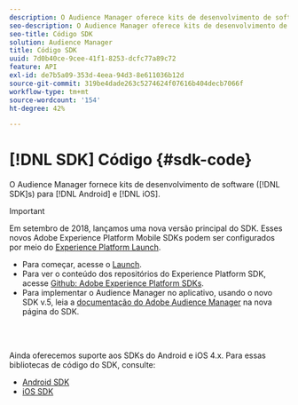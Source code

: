 ```yaml
---
description: O Audience Manager oferece kits de desenvolvimento de software (SDKs) para Android e iOS.
seo-description: O Audience Manager oferece kits de desenvolvimento de software (SDKs) para Android e iOS.
seo-title: Código SDK
solution: Audience Manager
title: Código SDK
uuid: 7d0b40ce-9cee-41f1-8253-dcfc77a89c72
feature: API
exl-id: de7b5a09-353d-4eea-94d3-8e611036b12d
source-git-commit: 319be4dade263c5274624f07616b404decb7066f
workflow-type: tm+mt
source-wordcount: '154'
ht-degree: 42%

---
```


# [!DNL SDK] Código {#sdk-code}

O Audience Manager fornece kits de desenvolvimento de software ([!DNL SDK]s) para [!DNL Android] e [!DNL iOS].

>[!IMPORTANT]
>
>Em setembro de 2018, lançamos uma nova versão principal do SDK. Esses novos Adobe Experience Platform Mobile SDKs podem ser configurados por meio do [Experience Platform Launch](https://www.adobe.com/experience-platform/launch.html).

* Para começar, acesse o [Launch](https://launch.adobe.com/).
* Para ver o conteúdo dos repositórios do Experience Platform SDK, acesse [Github: Adobe Experience Platform SDKs](https://github.com/Adobe-Marketing-Cloud/acp-sdks).
* Para implementar o Audience Manager no aplicativo, usando o novo SDK v.5, leia a [documentação do Adobe Audience Manager](https://aep-sdks.gitbook.io/docs/using-mobile-extensions/adobe-audience-manager) na nova página do SDK.

<br> 

Ainda oferecemos suporte aos SDKs do Android e iOS 4.x. Para essas bibliotecas de código do SDK, consulte:

* [Android SDK](https://experienceleague.adobe.com/docs/mobile-services/android/overview.html)
* [iOS SDK](https://experienceleague.adobe.com/docs/mobile-services/ios/overview.html)
